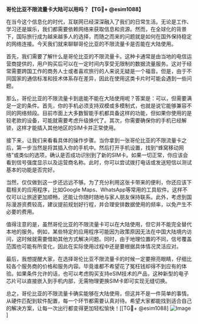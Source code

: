 **哥伦比亚不限流量卡大陆可以用吗？【TG💪+ @esim1088】**

在当今这个信息化的时代，互联网已经深深融入了我们的日常生活。无论是工作、学习还是娱乐，我们都需要依赖网络来获取信息和资源。然而，在全球化的背景下，国际旅行成为越来越多人的选择，而随之而来的问题就是如何在国外保持稳定的网络连接。今天我们就来聊聊哥伦比亚的不限流量卡是否能在大陆使用。

首先，我们需要了解什么是哥伦比亚的不限流量卡。这种卡通常是由当地的电信运营商提供的，用户购买后可以在一定时间内享受无限制的数据流量服务。这对于经常需要跨国工作的商务人士或者喜欢旅行的人来说无疑是一个福音。但是，由于不同国家的通信标准和技术体系存在差异，因此在使用这类卡片时可能会遇到一些问题。

那么，哥伦比亚的不限流量卡到底能不能在大陆使用呢？答案是：可以，但需要满足一定的条件。首先，你的手机必须支持双模或多模制式，也就是说它能够兼容不同的网络频段。目前市面上大多数智能手机都具备这样的功能，但如果你使用的是较老款的设备，可能就需要考虑升级换代了。其次，你需要确保你的手机已经解锁，这样才能插入其他地区的SIM卡并正常使用。

接下来，让我们来看看具体的操作步骤。当你拿到一张哥伦比亚的不限流量卡之后，第一步当然是将其插入你的手机中。然后打开手机设置，找到“蜂窝移动网络”或类似的选项，确认是否成功识别到了新的SIM卡。如果一切正常，你应该会看到信号强度显示以及运营商名称。此时，你可以尝试拨打电话或发送短信以测试基本的功能是否完好。

当然，仅仅做到这一步还远远不够。为了充分利用这张卡带来的便利，你还应该下载相关的应用程序，比如Google Maps、WhatsApp等常用的工具软件。这样不仅可以让旅途更加顺畅，还能让你随时随地与家人朋友保持联系。此外，考虑到国际漫游资费较高，建议提前规划好行程，并合理安排数据使用的频率，以免产生不必要的费用。

值得注意的是，虽然哥伦比亚的不限流量卡可以在大陆使用，但它并不能完全替代本地的服务。例如，某些特定的应用程序可能因为政策原因无法在中国大陆境内访问，这时候就需要借助其他方式解决问题。同时，由于地理位置的不同，信号覆盖范围也可能有所变化，因此在实际使用过程中还是要根据具体情况灵活应对。

最后，我想提醒大家，在选择哥伦比亚不限流量卡的时候一定要擦亮眼睛，仔细比较各个服务商的价格和服务内容。毕竟谁都不希望花了冤枉钱却得不到应有的体验。如果条件允许的话，也可以考虑购买支持eSIM技术的产品，这种新型的电子芯片可以直接嵌入到手机内部，无需物理更换SIM卡即可实现无缝切换。

总之，哥伦比亚的不限流量卡确实能够在大陆使用，但这并不是一件简单的事情。从硬件匹配到软件配置，每一个环节都需要认真对待。希望大家都能找到适合自己的解决方案，让每一次出行都变得更加轻松愉快！[[TG💪+ @esim1088] ![Image](https://i.postimg.cc/4NQfJmqS/Snipaste-2025-05-13-00-14-12.png)]